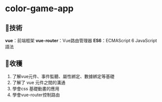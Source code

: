 # color-game-app

## 🚩技術

**vue**：前端框架
**vue-router**：Vue路由管理器
**ES6**：ECMAScript 6 JavaScript語法

## 💪收穫

1. 了解vue元件、事件監聽、屬性綁定、數據綁定等基礎
2. 了解了 vue 元件之間的溝通
3. 學會css 基礎動畫的應用
4. 學會vue-router控制路由
